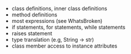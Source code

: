   * class definitions, inner class definitions
  * method definitions
  * most expressions (see WhatsBroken)
  * if statements, for statements, while statements
  * raises statement
  * type translation (e.g, String -> str)
  * class member access to instance attributes